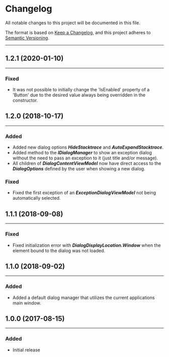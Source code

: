 # Changelog

All notable changes to this project will be documented in this file.

The format is based on [Keep a Changelog](https://keepachangelog.com/en/1.0.0/), and this project adheres to [Semantic Versioning](https://semver.org/spec/v2.0.0.html).
___

## 1.2.1 (2020-01-10)
___

### Fixed

- It was not possible to initially change the 'IsEnabled' property of a 'Button' due to the desired value always being overridden in the constructor.

## 1.2.0 (2018-10-17)
___

### Added

- Added new dialog options **_HideStacktrace_** and **_AutoExpandStacktrace_**.
- Added method to the **_IDialogManager_** to show an exception dialog without the need to pass an exception to it (just title and/or message).
- All children of **_DialogContentViewModel_** now have direct access to the **_DialogOptions_** defined by the user when showing a new dialog.

### Fixed

- Fixed the first exception of an **_ExceptionDialogViewModel_** not being automatically selected.

## 1.1.1 (2018-09-08)
___

### Fixed

- Fixed initialization error with **_DialogDisplayLocation.Window_** when the element bound to the dialog was not loaded.

## 1.1.0 (2018-09-02)
___

### Added

- Added a default dialog manager that utilizes the current applications main window.

## 1.0.0 (2017-08-15)
___

### Added

- Initial release